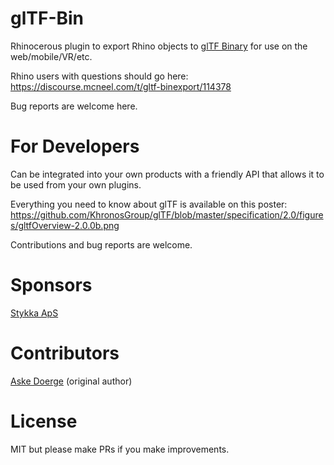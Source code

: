 # glTF-Bin

Rhinocerous plugin to export Rhino objects to [glTF Binary](https://www.khronos.org/gltf/) for use on the web/mobile/VR/etc.

Rhino users with questions should go here: https://discourse.mcneel.com/t/gltf-binexport/114378

Bug reports are welcome here.

# For Developers
Can be integrated into your own products with a friendly API that allows it to be used from your own plugins.

Everything you need to know about glTF is available on this poster: https://github.com/KhronosGroup/glTF/blob/master/specification/2.0/figures/gltfOverview-2.0.0b.png

Contributions and bug reports are welcome.

# Sponsors
[Stykka ApS](https://stykka.com)

# Contributors
[Aske Doerge](https://github.com/Doerge) (original author)

# License
MIT but please make PRs if you make improvements.
